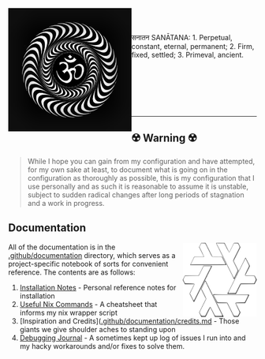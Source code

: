 <img width="250px" align="left"  src="./assets/om.gif" alt="Om Puurnnam-Adah Puurnnam-Idam Puurnnaat-Puurnnam-Udacyate | Puurnnasya Puurnnam-Aadaaya Puurnnam-Eva-Avashissyate || Om Shaantih Shaantih Shaantih "  />
<br>
<br>
<br>
सनातन SANĀTANA: 1.  Perpetual, constant, eternal, permanent;  2.  Firm, fixed, settled;  3.  Primeval, ancient. 
  

<br>
<br>
<br>

<br>
<br>
<br>
<br>

--------

## ☢️ **Warning** ☢️
>
> While I hope you can gain from my configuration and have attempted, for my own sake at least, to document what is going on in the configuration as thoroughly as possible, this is my configuration that I use personally and as such it is reasonable to assume it is unstable, subject to sudden radical changes after long periods of stagnation and a work in progress.

## Documentation


<img width="150px" height="150px"  src="./assets/nix.svg" alt="prettier nixos label" align="right" />

All of the documentation is in the [.github/documentation](https://github.com/Sanatana-Linux/nixos-config/tree/main/.github/documentation) directory, which serves as a project-specific notebook of sorts for convenient reference. The contents are as follows:

1. [Installation Notes](https://github.com/Sanatana-Linux/nixos-config/blob/main/.github/documentation/installation.md) - Personal reference notes for installation
1. [Useful Nix Commands](https://github.com/Sanatana-Linux/nixos-config/blob/main/.github/documentation/nix-commands.md) - A cheatsheet that informs my nix wrapper script
1. [Inspiration and Credits]([.github/documentation/credits.md](https://github.com/Sanatana-Linux/nixos-config/blob/main/.github/documentation/credits.md) - Those giants we give shoulder aches to standing upon
1. [Debugging Journal](https://github.com/Sanatana-Linux/nixos-config/blob/main/.github/documentation/debugging/index.md) - A sometimes kept up log of issues I run into and my hacky workarounds and/or fixes to solve them.
